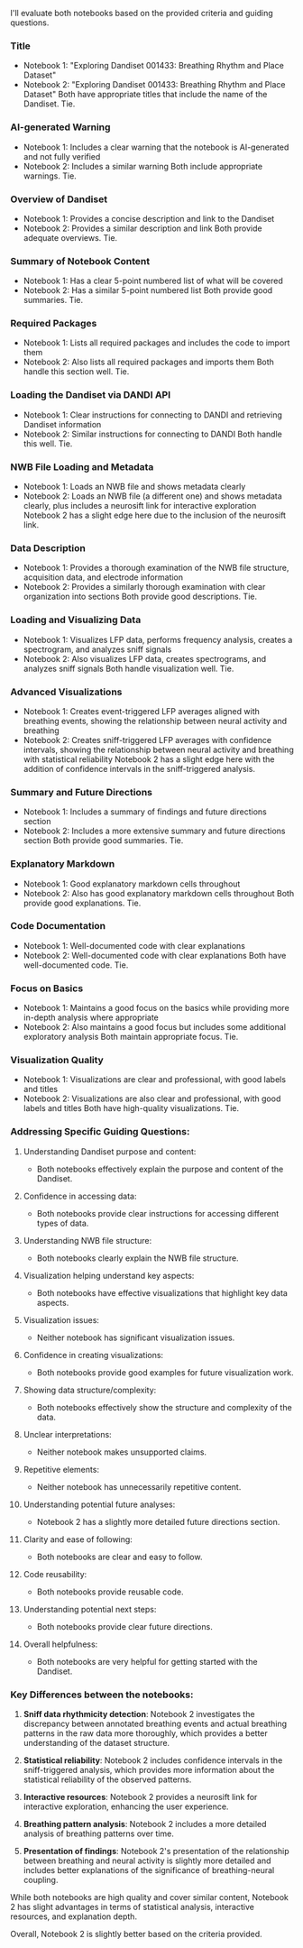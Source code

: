 I'll evaluate both notebooks based on the provided criteria and guiding questions.

### Title
- Notebook 1: "Exploring Dandiset 001433: Breathing Rhythm and Place Dataset"
- Notebook 2: "Exploring Dandiset 001433: Breathing Rhythm and Place Dataset"
Both have appropriate titles that include the name of the Dandiset. Tie.

### AI-generated Warning
- Notebook 1: Includes a clear warning that the notebook is AI-generated and not fully verified
- Notebook 2: Includes a similar warning
Both include appropriate warnings. Tie.

### Overview of Dandiset
- Notebook 1: Provides a concise description and link to the Dandiset
- Notebook 2: Provides a similar description and link
Both provide adequate overviews. Tie.

### Summary of Notebook Content
- Notebook 1: Has a clear 5-point numbered list of what will be covered
- Notebook 2: Has a similar 5-point numbered list
Both provide good summaries. Tie.

### Required Packages
- Notebook 1: Lists all required packages and includes the code to import them
- Notebook 2: Also lists all required packages and imports them
Both handle this section well. Tie.

### Loading the Dandiset via DANDI API
- Notebook 1: Clear instructions for connecting to DANDI and retrieving Dandiset information
- Notebook 2: Similar instructions for connecting to DANDI
Both handle this well. Tie.

### NWB File Loading and Metadata
- Notebook 1: Loads an NWB file and shows metadata clearly
- Notebook 2: Loads an NWB file (a different one) and shows metadata clearly, plus includes a neurosift link for interactive exploration
Notebook 2 has a slight edge here due to the inclusion of the neurosift link.

### Data Description
- Notebook 1: Provides a thorough examination of the NWB file structure, acquisition data, and electrode information
- Notebook 2: Provides a similarly thorough examination with clear organization into sections
Both provide good descriptions. Tie.

### Loading and Visualizing Data
- Notebook 1: Visualizes LFP data, performs frequency analysis, creates a spectrogram, and analyzes sniff signals
- Notebook 2: Also visualizes LFP data, creates spectrograms, and analyzes sniff signals
Both handle visualization well. Tie.

### Advanced Visualizations
- Notebook 1: Creates event-triggered LFP averages aligned with breathing events, showing the relationship between neural activity and breathing
- Notebook 2: Creates sniff-triggered LFP averages with confidence intervals, showing the relationship between neural activity and breathing with statistical reliability
Notebook 2 has a slight edge here with the addition of confidence intervals in the sniff-triggered analysis.

### Summary and Future Directions
- Notebook 1: Includes a summary of findings and future directions section
- Notebook 2: Includes a more extensive summary and future directions section
Both provide good summaries. Tie.

### Explanatory Markdown
- Notebook 1: Good explanatory markdown cells throughout
- Notebook 2: Also has good explanatory markdown cells throughout
Both provide good explanations. Tie.

### Code Documentation
- Notebook 1: Well-documented code with clear explanations
- Notebook 2: Well-documented code with clear explanations
Both have well-documented code. Tie.

### Focus on Basics
- Notebook 1: Maintains a good focus on the basics while providing more in-depth analysis where appropriate
- Notebook 2: Also maintains a good focus but includes some additional exploratory analysis
Both maintain appropriate focus. Tie.

### Visualization Quality
- Notebook 1: Visualizations are clear and professional, with good labels and titles
- Notebook 2: Visualizations are also clear and professional, with good labels and titles
Both have high-quality visualizations. Tie.

### Addressing Specific Guiding Questions:

1. Understanding Dandiset purpose and content:
   - Both notebooks effectively explain the purpose and content of the Dandiset.

2. Confidence in accessing data:
   - Both notebooks provide clear instructions for accessing different types of data.

3. Understanding NWB file structure:
   - Both notebooks clearly explain the NWB file structure.

4. Visualization helping understand key aspects:
   - Both notebooks have effective visualizations that highlight key data aspects.

5. Visualization issues:
   - Neither notebook has significant visualization issues.

6. Confidence in creating visualizations:
   - Both notebooks provide good examples for future visualization work.

7. Showing data structure/complexity:
   - Both notebooks effectively show the structure and complexity of the data.

8. Unclear interpretations:
   - Neither notebook makes unsupported claims.

9. Repetitive elements:
   - Neither notebook has unnecessarily repetitive content.

10. Understanding potential future analyses:
    - Notebook 2 has a slightly more detailed future directions section.

11. Clarity and ease of following:
    - Both notebooks are clear and easy to follow.

12. Code reusability:
    - Both notebooks provide reusable code.

13. Understanding potential next steps:
    - Both notebooks provide clear future directions.

14. Overall helpfulness:
    - Both notebooks are very helpful for getting started with the Dandiset.

### Key Differences between the notebooks:

1. **Sniff data rhythmicity detection**: Notebook 2 investigates the discrepancy between annotated breathing events and actual breathing patterns in the raw data more thoroughly, which provides a better understanding of the dataset structure.

2. **Statistical reliability**: Notebook 2 includes confidence intervals in the sniff-triggered analysis, which provides more information about the statistical reliability of the observed patterns.

3. **Interactive resources**: Notebook 2 provides a neurosift link for interactive exploration, enhancing the user experience.

4. **Breathing pattern analysis**: Notebook 2 includes a more detailed analysis of breathing patterns over time.

5. **Presentation of findings**: Notebook 2's presentation of the relationship between breathing and neural activity is slightly more detailed and includes better explanations of the significance of breathing-neural coupling.

While both notebooks are high quality and cover similar content, Notebook 2 has slight advantages in terms of statistical analysis, interactive resources, and explanation depth.

Overall, Notebook 2 is slightly better based on the criteria provided.